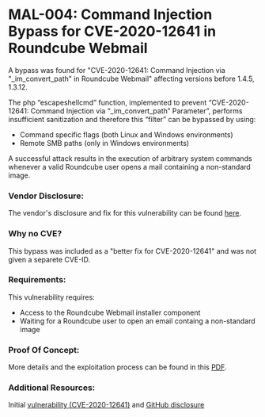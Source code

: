 # MAL-004: Command Injection Bypass for CVE-2020-12641 in Roundcube Webmail

A bypass was found for "CVE-2020-12641: Command Injection via "_im_convert_path" in Roundcube Webmail" affecting versions before 1.4.5, 1.3.12.

The php “escapeshellcmd” function, implemented to prevent “CVE-2020-12641: Command Injection via “_im_convert_path” Parameter”, performs insufficient sanitization and therefore this “filter” can be bypassed by using:
- Command specific flags (both Linux and Windows environments)
- Remote SMB paths (only in Windows environments)

A successful attack results in the execution of arbitrary system commands whenever a valid Roundcube user opens a mail containing a non-standard image.

### Vendor Disclosure:

The vendor's disclosure and fix for this vulnerability can be found [here](https://roundcube.net/news/2020/06/02/security-updates-1.4.5-and-1.3.12).

### Why no CVE?

This bypass was included as a "better fix for CVE-2020-12641" and was not given a separete CVE-ID.

### Requirements:

This vulnerability requires:
<br/>
- Access to the Roundcube Webmail installer component
- Waiting for a Roundcube user to open an email containg a non-standard image


### Proof Of Concept:

More details and the exploitation process can be found in this [PDF](https://github.com/mbadanoiu/MAL-004/blob/main/Roundcube%20DIsclosures%20-%20MAL-004.pdf).

### Additional Resources:

Initial [vulnerability (CVE-2020-12641)](https://nvd.nist.gov/vuln/detail/CVE-2020-12641) and [GitHub disclosure](https://github.com/mbadanoiu/CVE-2020-12641)
